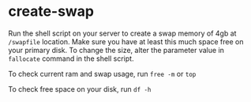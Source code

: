 # create-swap

Run the shell script on your server to create a swap memory of 4gb at `/swapfile` location. Make sure you have at least this much space free on your primary disk. To change the size, alter the parameter value in `fallocate` command in the shell script.

To check current ram and swap usage, run
`free -m` or `top`

To check free space on your disk, run
`df -h`
